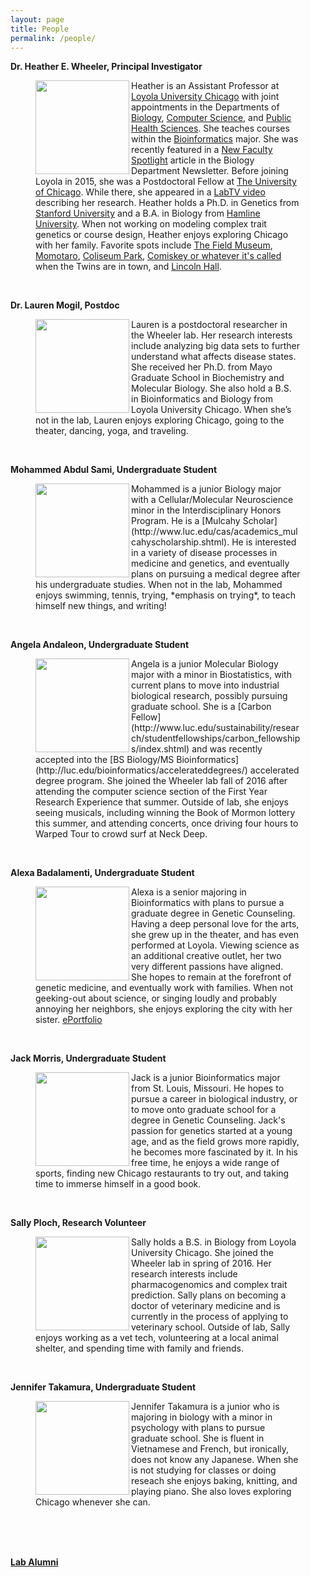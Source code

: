 ```yaml
---
layout: page
title: People
permalink: /people/
---
```


**Dr. Heather E. Wheeler, Principal Investigator**


<figure>
    <a href="../images/hew.jpg">
	<img src="{{ site.baseurl }}/images/hew.jpg" width="150px" height="150px" align="left"/>
    </a>
<figcaption>
	Heather is an Assistant Professor at <a href="http://luc.edu/">Loyola University Chicago</a> with joint appointments in the Departments of <a href="http://luc.edu/biology">Biology</a>, <a href="http://luc.edu/cs">Computer Science</a>, and <a href="http://ssom.luc.edu/public_health_sciences/">Public Health Sciences</a>. She teaches courses within the <a href="http://luc.edu/bioinformatics/">Bioinformatics</a> major. She was recently featured in a <a href="{{ site.baseurl }}/images/wheeler-newsletterpage-2016.pdf">New Faculty Spotlight</a> article in the Biology Department Newsletter. Before joining Loyola in 2015, she was a Postdoctoral Fellow at <a href="http://medicine.uchicago.edu/index.aspx">The University of Chicago</a>. While there, she appeared in a <a href="http://www.labtv.com/Home/Profile?researcherId=1894">LabTV video</a> describing her research. Heather holds a Ph.D. in Genetics from <a href="http://genetics.stanford.edu/">Stanford University</a> and a B.A. in Biology from <a href="http://www.hamline.edu/cla/biology/">Hamline University</a>. When not working on modeling complex trait genetics or course design, Heather enjoys exploring Chicago with her family. Favorite spots include <a href="http://www.fieldmuseum.org/">The Field Museum</a>, <a href="http://www.momotarochicago.com/">Momotaro</a>, <a href="http://www.chicagoparkdistrict.com/parks/Coliseum-Park/">Coliseum Park</a>, <a href="https://en.wikipedia.org/wiki/Guaranteed_Rate_Field">Comiskey or whatever it's called</a> when the Twins are in town, and <a href="http://www.lh-st.com/">Lincoln Hall</a>.
</figcaption>
</figure>
<br>

**Dr. Lauren Mogil, Postdoc**
<figure>
    <a href="../images/lauren.png">
        <img src="{{ site.baseurl }}/images/lauren.png" width="150px" height="150px" align="left"/>
    </a>
<figcaption>
	Lauren is a postdoctoral researcher in the Wheeler lab. Her research interests include analyzing big data sets to further understand what affects disease states. She received her Ph.D. from Mayo Graduate School in Biochemistry and Molecular Biology. She also hold a B.S. in Bioinformatics and Biology from Loyola University Chicago. When she’s not in the lab, Lauren enjoys exploring Chicago, going to the theater, dancing, yoga, and traveling. 
</figcaption>
</figure>  
<br>

**Mohammed Abdul Sami, Undergraduate Student**

<figure>
    <a href="../images/mohammed.jpg">
        <img src="{{ site.baseurl }}/images/mohammed.jpg" width="150px" height="150px" align="left"/>
    </a>
<figcaption>
Mohammed is a junior Biology major with a Cellular/Molecular Neuroscience minor in the Interdisciplinary Honors Program. He is a [Mulcahy Scholar](http://www.luc.edu/cas/academics_mulcahyscholarship.shtml). He is interested in a variety of disease processes in medicine and genetics, and eventually plans on pursuing a medical degree after his undergraduate studies. When not in the lab, Mohammed enjoys swimming, tennis, trying, *emphasis on trying*, to teach himself new things, and writing!
</figcaption>
</figure>
<br>

**Angela Andaleon, Undergraduate Student**
<figure>
    <a href="../images/angela.png">
        <img src="{{ site.baseurl }}/images/angela.png" width="150px" height="150px" align="left"/>
    </a>
<figcaption>
	Angela is a junior Molecular Biology major with a minor in Biostatistics, with current plans to move into industrial biological research, possibly pursuing graduate school. She is a [Carbon Fellow](http://www.luc.edu/sustainability/research/studentfellowships/carbon_fellowships/index.shtml) and was recently accepted into the [BS Biology/MS Bioinformatics](http://luc.edu/bioinformatics/accelerateddegrees/) accelerated degree program. She joined the Wheeler lab fall of 2016 after attending the computer science section of the First Year Research Experience that summer. Outside of lab, she enjoys seeing musicals, including winning the Book of Mormon lottery this summer, and attending concerts, once driving four hours to Warped Tour to crowd surf at Neck Deep.
</figcaption>
</figure>  
<br>

**Alexa Badalamenti, Undergraduate Student**

<figure>
    <a href="../images/alexa.jpg">
        <img src="{{ site.baseurl }}/images/alexa.jpg" width="150px" height="150px" align="left"/>
    </a>
<figcaption>
        Alexa is a senior majoring in Bioinformatics with plans to pursue a graduate degree in Genetic Counseling. Having a deep personal love for the arts, she grew up in the theater, and has even performed at Loyola. Viewing science as an additional creative outlet, her two very different passions have aligned. She hopes to remain at the forefront of genetic medicine, and eventually work with families. When not geeking-out about science, or singing loudly and probably annoying her neighbors, she enjoys exploring the city with her sister. <a href="https://www.taskstream.com/ts/badalamenti1/AlexaBadalamenti">ePortfolio</a>
</figcaption>
</figure>
<br>

**Jack Morris, Undergraduate Student**

<figure>
    <a href="../images/jack.jpg">
        <img src="{{ site.baseurl }}/images/jack.jpg" width="150px" height="150px" align="left"/>
    </a>
<figcaption>
        Jack is a junior Bioinformatics major from St. Louis, Missouri. He hopes to pursue a career in biological industry, or to move onto graduate school for a degree in Genetic Counseling. Jack's passion for genetics started at a young age, and as the field grows more rapidly, he becomes more fascinated by it. In his free time, he enjoys a wide range of sports, finding new Chicago restaurants to try out, and taking time to immerse himself in a good book.
</figcaption>
</figure>
<br>

**Sally Ploch, Research Volunteer**

<figure>
    <a href="../images/sally.jpg">
        <img src="{{ site.baseurl }}/images/sally.jpg" width="150px" height="150px" align="left"/>
    </a>
<figcaption>
        Sally holds a B.S. in Biology from Loyola University Chicago. She joined the Wheeler lab in spring of 2016. Her research interests include pharmacogenomics and complex trait prediction. Sally plans on becoming a doctor of veterinary medicine and is currently in the process of applying to veterinary school. Outside of lab, Sally enjoys working as a vet tech, volunteering at a local animal shelter, and spending time with family and friends.
</figcaption>
</figure>
<br>

**Jennifer Takamura, Undergraduate Student**

<figure>
    <a href="../images/jennifer.jpg">
        <img src="{{ site.baseurl }}/images/jennifer.jpg" width="150px" height="150px" align="left"/>
    </a>
<figcaption>
Jennifer Takamura is a junior who is majoring in biology with a minor in psychology with plans to pursue graduate school. She is fluent in Vietnamese and French, but ironically, does not know any Japanese. When she is not studying for classes or doing reseach she enjoys baking, knitting, and playing piano. She also loves exploring Chicago whenever she can.
</figcaption>
</figure>
<br>
<br>
<br>

**<a href="{{ site.baseurl }}/alumni">Lab Alumni</a>**
